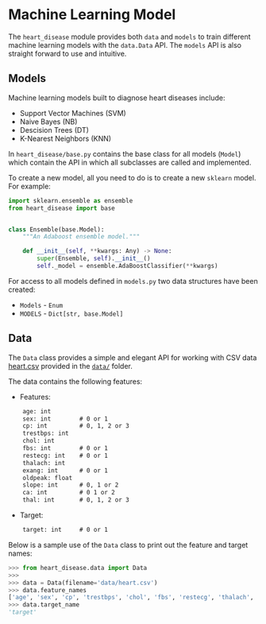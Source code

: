 <!--
 Copyright 2021 Victor I. Afolabi

 Licensed under the Apache License, Version 2.0 (the "License");
 you may not use this file except in compliance with the License.
 You may obtain a copy of the License at

     http://www.apache.org/licenses/LICENSE-2.0

 Unless required by applicable law or agreed to in writing, software
 distributed under the License is distributed on an "AS IS" BASIS,
 WITHOUT WARRANTIES OR CONDITIONS OF ANY KIND, either express or implied.
 See the License for the specific language governing permissions and
 limitations under the License.
-->

# Machine Learning Model

The `heart_disease` module provides both `data` and `models` to train different machine learning models with the `data.Data` API. The `models` API is also straight forward to use and intuitive.

## Models

Machine learning models built to diagnose heart diseases include:

- Support Vector Machines (SVM)
- Naive Bayes (NB)
- Descision Trees (DT)
- K-Nearest Neighbors (KNN)

In `heart_disease/base.py` contains the base class for all models (`Model`) which contain the API in which all subclasses are called and implemented.

To create a new model, all you need to do is to create a new `sklearn` model. For example:

```python
import sklearn.ensemble as ensemble
from heart_disease import base


class Ensemble(base.Model):
    """An Adaboost ensemble model."""

    def __init__(self, **kwargs: Any) -> None:
        super(Ensemble, self).__init__()
        self._model = ensemble.AdaBoostClassifier(**kwargs)
```

For access to all models defined in `models.py` two data structures have been created:

- `Models` - `Enum`
- `MODELS` - `Dict[str, base.Model]`

## Data

The `Data` class provides a simple and elegant API for working with CSV data [heart.csv](../data/heart.csv) provided in the [`data/`](../data/) folder.

The data contains the following features:

- Features:

```txt
    age: int
    sex: int        # 0 or 1
    cp: int         # 0, 1, 2 or 3
    trestbps: int
    chol: int
    fbs: int        # 0 or 1
    restecg: int    # 0 or 1
    thalach: int
    exang: int      # 0 or 1
    oldpeak: float
    slope: int      # 0, 1 or 2
    ca: int         # 0 1 or 2
    thal: int       # 0, 1, 2 or 3
```

- Target:

```txt
    target: int     # 0 or 1
```

Below is a sample use of the `Data` class to print out the feature and target names:

```python
>>> from heart_disease.data import Data
>>>
>>> data = Data(filename='data/heart.csv')
>>> data.feature_names
['age', 'sex', 'cp', 'trestbps', 'chol', 'fbs', 'restecg', 'thalach', 'exang', 'oldpeak', 'slope', 'ca', 'thal']
>>> data.target_name
'target'
```
